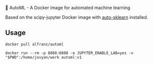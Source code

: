 :whale: AutoML - A Docker image for automated machine learning


Based on the scipy-jupyter Docker image with [auto-sklearn](https://automl.github.io/auto-sklearn/master/index.html) installed.

## Usage

```
docker pull alfranz/automl

docker run --rm -p 8888:8888 -e JUPYTER_ENABLE_LAB=yes -v "$PWD":/home/jovyan/work automl:v1
```


